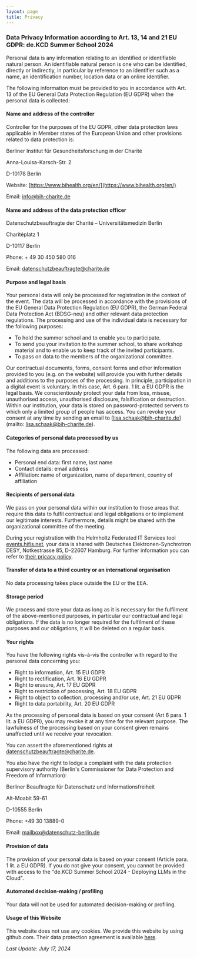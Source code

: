 ```yaml
---
layout: page
title: Privacy
---
```

### Data Privacy Information according to Art. 13, 14 and 21 EU GDPR: de.KCD Summer School 2024

Personal data is any information relating to an identified or identifiable natural person. An identifiable natural person is one who can be identified, directly or indirectly, in particular by reference to an identifier such as a name, an identification number, location data or an online identifier.

The following information must be provided to you in accordance with Art. 13 of the EU General Data Protection Regulation (EU GDPR) when the personal data is collected:

#### Name and address of the controller

Controller for the purposes of the EU GDPR, other data protection laws applicable in Member states of the European Union and other provisions related to data protection is: 

Berliner Institut für Gesundheitsforschung in der Charité

Anna-Louisa-Karsch-Str. 2
 
D-10178 Berlin
  
Website: [https://www.bihealth.org/en/](https://www.bihealth.org/en/)

Email: [info@bih-charite.de](mailto:info@bih-charite.de)

#### Name and address of the data protection officer

Datenschutzbeauftragte der Charité – Universitätsmedizin Berlin

Charitéplatz 1

D-10117 Berlin

Phone: + 49 30 450 580 016

Email: [datenschutzbeauftragte@charite.de](mailto:datenschutzbeauftragte@charite.de)

#### Purpose and legal basis

Your personal data will only be processed for registration in the context of the event.
The data will be processed in accordance with the provisions of the EU General Data Protection Regulation (EU GDPR), the German Federal Data Protection Act (BDSG-neu) and other relevant data protection regulations. The processing and use of the individual data is necessary for the following purposes:
- To hold the summer school and to enable you to participate.
- To send you your invitation to the summer school, to share workshop material and to enable us to keep track of the invited participants.
- To pass on data to the members of the organizational committee.

Our contractual documents, forms, consent forms and other information provided to you (e.g. on the website) will provide you with further details and additions to the purposes of the processing. In principle, participation in a digital event is voluntary. In this case, Art. 6 para. 1 lit. a EU GDPR is the legal basis. We conscientiously protect your data from loss, misuse, unauthorised access, unauthorised disclosure, falsification or destruction. Within our institution, your data is stored on password-protected servers to which only a limited group of people has access. You can revoke your consent at any time by sending an email to [lisa.schaak@bih-charite.de](mailto: lisa.schaak@bih-charite.de).

#### Categories of personal data processed by us

The following data are processed:
- Personal end data: first name, last name
- Contact details: email address
- Affiliation: name of organization, name of department, country of affiliation


#### Recipients of personal data

We pass on your personal data within our institution to those areas that require this data to fulfil contractual and legal obligations or to implement our legitimate interests. Furthermore, details might be shared with the organizational committee of the meeting.

During your registration with the Helmholtz Federated IT Services tool [events.hifis.net](events.hifis.net), your data is shared with Deutsches Elektronen-Synchrotron DESY, Notkestrasse 85, D-22607 Hamburg. For further information you can refer to [their pricacy policy](https://www.desy.de/data_privacy_policy/index_eng.html).

#### Transfer of data to a third country or an international organisation

No data processing takes place outside the EU or the EEA.

#### Storage period

We process and store your data as long as it is necessary for the fulfilment of the above-mentioned purposes, in particular our contractual and legal obligations. If the data is no longer required for the fulfilment of these purposes and our obligations, it will be deleted on a regular basis.

#### Your rights

You have the following rights vis-à-vis the controller with regard to the personal data concerning you:
- Right to information, Art. 15 EU GDPR
- Right to rectification, Art. 16 EU GDPR
- Right to erasure, Art. 17 EU GDPR
- Right to restriction of processing, Art. 18 EU GDPR
- Right to object to collection, processing and/or use, Art. 21 EU GDPR
- Right to data portability, Art. 20 EU GDPR

As the processing of personal data is based on your consent (Art 6 para. 1 lit. a EU GDPR), you may revoke it at any time for the relevant purpose. The lawfulness of the processing based on your consent given remains unaffected until we receive your revocation.

You can assert the aforementioned rights at [datenschutzbeauftragte@charite.de](mailto:datenschutzbeauftragte@charite.de).

You also have the right to lodge a complaint with the data protection supervisory authority (Berlin's Commissioner for Data Protection and Freedom of Information): 

Berliner Beauftragte für Datenschutz und Informationsfreiheit

Alt-Moabit 59-61

D-10555 Berlin

Phone: +49 30 13889-0

Email: [mailbox@datenschutz-berlin.de](mailto:mailbox@datenschutz-berlin.de)

#### Provision of data

The provision of your personal data is based on your consent (Article para. 1 lit. a EU GDPR). If you do not give your consent, you cannot be provided with access to the "de.KCD Summer School 2024 - Deploying LLMs in the Cloud".

#### Automated decision-making / profiling

Your data will not be used for automated decision-making or profiling.

#### Usage of this Website

This website does not use any cookies. We provide this website by using github.com. Their data protection agreement is available [here](https://github.com/customer-terms/github-data-protection-agreement).

*Last Update: July 17, 2024*




